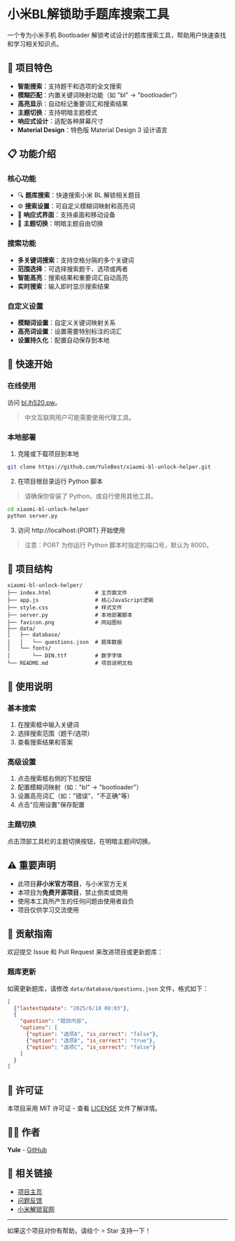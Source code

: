 # 小米BL解锁助手题库搜索工具

一个专为小米手机 Bootloader 解锁考试设计的题库搜索工具，帮助用户快速查找和学习相关知识点。

## 🌟 项目特色

- **智能搜索**：支持题干和选项的全文搜索
- **模糊匹配**：内置关键词映射功能（如 "bl" → "bootloader"）
- **高亮显示**：自动标记重要词汇和搜索结果
- **主题切换**：支持明暗主题模式
- **响应式设计**：适配各种屏幕尺寸
- **Material Design**：特色版 Material Design 3 设计语言

## 📋 功能介绍

### 核心功能
- 🔍 **题库搜索**：快速搜索小米 BL 解锁相关题目
- ⚙️ **搜索设置**：可自定义模糊词映射和高亮词
- 📱 **响应式界面**：支持桌面和移动设备
- 🌙 **主题切换**：明暗主题自由切换

### 搜索功能
- **多关键词搜索**：支持空格分隔的多个关键词
- **范围选择**：可选择搜索题干、选项或两者
- **智能高亮**：搜索结果和重要词汇自动高亮
- **实时搜索**：输入即时显示搜索结果

### 自定义设置
- **模糊词设置**：自定义关键词映射关系
- **高亮词设置**：设置需要特别标注的词汇
- **设置持久化**：配置自动保存到本地

## 🚀 快速开始

### 在线使用
访问 [bl.lh520.pw](https://bl.lh520.pw)。
> 中文互联网用户可能需要使用代理工具。

### 本地部署
1. 克隆或下载项目到本地
```bash
git clone https://github.com/YuleBest/xiaomi-bl-unlock-helper.git
```

2. 在项目根目录运行 Python 脚本
> 请确保你安装了 Python，或自行使用其他工具。
```bash
cd xiaomi-bl-unlock-helper
python server.py
```

3. 访问 http://localhost:{PORT} 开始使用
> 注意：PORT 为你运行 Python 脚本时指定的端口号，默认为 8000。

## 📁 项目结构

```
xiaomi-bl-unlock-helper/
├── index.html              # 主页面文件
├── app.js                  # 核心JavaScript逻辑
├── style.css               # 样式文件
├── server.py               # 本地部署脚本
├── favicon.png             # 网站图标
├── data/
│   ├── database/
│   │   └── questions.json  # 题库数据
│   └── fonts/
│       └── DIN.ttf         # 数字字体
└── README.md               # 项目说明文档
```

## 📖 使用说明

### 基本搜索
1. 在搜索框中输入关键词
2. 选择搜索范围（题干/选项）
3. 查看搜索结果和答案

### 高级设置
1. 点击搜索框右侧的下拉按钮
2. 配置模糊词映射（如："bl" → "bootloader"）
3. 设置高亮词汇（如："错误"、"不正确"等）
4. 点击"应用设置"保存配置

### 主题切换
点击顶部工具栏的主题切换按钮，在明暗主题间切换。

## ⚠️ 重要声明

- 此项目**非小米官方项目**，与小米官方无关
- 本项目为**免费开源项目**，禁止倒卖或商用
- 使用本工具所产生的任何问题由使用者自负
- 项目仅供学习交流使用

## 🤝 贡献指南

欢迎提交 Issue 和 Pull Request 来改进项目或更新题库：

### 题库更新
如需更新题库，请修改 `data/database/questions.json` 文件，格式如下：

```json
[
  {"lastestUpdate": "2025/6/18 08:03"},
  {
    "question": "题目内容",
    "options": [
      {"option": "选项A", "is_correct": "false"},
      {"option": "选项B", "is_correct": "true"},
      {"option": "选项C", "is_correct": "false"}
    ]
  }
]
```

## 📄 许可证

本项目采用 MIT 许可证 - 查看 [LICENSE](LICENSE) 文件了解详情。

## 👨‍💻 作者

**Yule** - [GitHub](https://github.com/YuleBest)

## 🔗 相关链接

- [项目主页](https://github.com/YuleBest/xiaomi-bl-unlock-helper)
- [问题反馈](https://github.com/YuleBest/xiaomi-bl-unlock-helper/issues)
- [小米解锁官网](https://www.miui.com/unlock/)

---

如果这个项目对你有帮助，请给个 ⭐ Star 支持一下！
